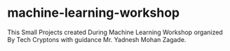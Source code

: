 # machine-learning-workshop
This Small Projects created During Machine Learning Workshop organized By Tech Cryptons with guidance Mr. Yadnesh Mohan Zagade.
